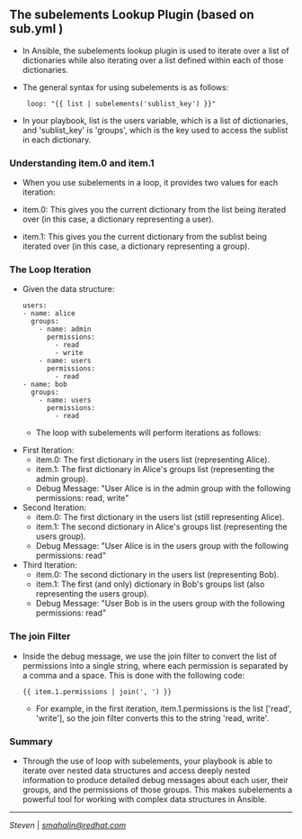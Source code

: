 ## The subelements Lookup Plugin (based on sub.yml )
* In Ansible, the subelements lookup plugin is used to iterate over a list of dictionaries while also iterating over a list defined within each of those dictionaries. 

* The general syntax for using subelements is as follows:
     ```
      loop: "{{ list | subelements('sublist_key') }}"
     ```

* In your playbook, list is the users variable, which is a list of dictionaries, and 'sublist_key' is 'groups', which is the key used to access the sublist in each dictionary.

### Understanding item.0 and item.1
- When you use subelements in a loop, it provides two values for each iteration:

* item.0: This gives you the current dictionary from the list being iterated over (in this case, a dictionary representing a user).

* item.1: This gives you the current dictionary from the sublist being iterated over (in this case, a dictionary representing a group).

### The Loop Iteration
* Given the data structure:
  ```
  users:
  - name: alice
    groups:
      - name: admin
        permissions:
          - read
          - write
      - name: users
        permissions:
          - read
  - name: bob
    groups:
      - name: users
        permissions:
          - read
  ```

  * The loop with subelements will perform iterations as follows:

- First Iteration:
    * item.0: The first dictionary in the users list (representing Alice).
    * item.1: The first dictionary in Alice's groups list (representing the admin group).
    * Debug Message: "User Alice is in the admin group with the following permissions: read, write"
- Second Iteration:
    * item.0: The first dictionary in the users list (still representing Alice).
    * item.1: The second dictionary in Alice's groups list (representing the users group).
    * Debug Message: "User Alice is in the users group with the following permissions: read"
- Third Iteration:
    * item.0: The second dictionary in the users list (representing Bob).
    * item.1: The first (and only) dictionary in Bob's groups list (also representing the users group).
    * Debug Message: "User Bob is in the users group with the following permissions: read"

### The join Filter
* Inside the debug message, we use the join filter to convert the list of permissions into a single string, where each permission is separated by a comma and a space. This is done with the following code:
   ```
   {{ item.1.permissions | join(', ') }}
   ```
  * For example, in the first iteration, item.1.permissions is the list ['read', 'write'], so the join filter converts this to the string 'read, write'.

### Summary
* Through the use of loop with subelements, your playbook is able to iterate over nested data structures and access deeply nested information to produce detailed debug messages about each user, their groups, and the permissions of those groups. This makes subelements a powerful tool for working with complex data structures in Ansible.

---
 *Steven* | *smahalin@redhat.com*

